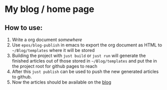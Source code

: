 # My blog / home page 

## How to use:
1. Write a org document *somewhere*
2. Use `epos/blog-publish` in emacs to export the org document as HTML to `~/Blog/templates` where it will be stored
3. Building the project with `just build` or `just run` will generate the finished articles out of those stored in `~/Blog/templates` and put the in the project root for github pages to reach
4. After this `just publish` can be used to push the new generated articles to github.
5. Now the articles should be available on the [blog](https://epos95.github.io/)


